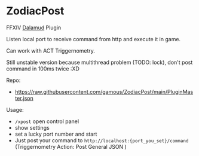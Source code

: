 # ZodiacPost

FFXIV [Dalamud](https://github.com/goatcorp/Dalamud) Plugin 

Listen local port to receive command from http and execute it  in game.

Can work with ACT Triggernometry.

Still unstable version because multithread problem (TODO: lock), don't post command in 100ms twice :XD 

Repo:

- https://raw.githubusercontent.com/gamous/ZodiacPost/main/PluginMaster.json

Usage: 

- `/xpost` open control panel
- show settings
- set a lucky port number  and start
- Just post your command to `http://localhost:{port_you_set}/command` (Triggernometry Action: Post General JSON )

